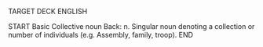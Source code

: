 TARGET DECK
ENGLISH

START
Basic
Collective noun
Back: n. Singular noun denoting a collection or number of individuals (e.g. Assembly, family, troop).
END
